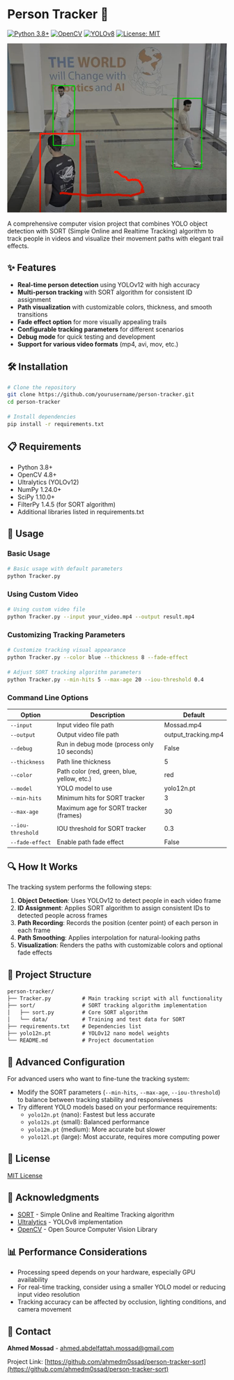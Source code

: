# Person Tracker 👥

[![Python 3.8+](https://img.shields.io/badge/Python-3.8%2B-blue.svg)](https://www.python.org/downloads/)
[![OpenCV](https://img.shields.io/badge/OpenCV-4.8%2B-green.svg)](https://opencv.org/)
[![YOLOv8](https://img.shields.io/badge/YOLO-v8-yellow.svg)](https://github.com/ultralytics/ultralytics)
[![License: MIT](https://img.shields.io/badge/License-MIT-blue.svg)](LICENSE)

![alt text](image.png)

A comprehensive computer vision project that combines YOLO object detection with SORT (Simple Online and Realtime Tracking) algorithm to track people in videos and visualize their movement paths with elegant trail effects.

## ✨ Features

- **Real-time person detection** using YOLOv12 with high accuracy
- **Multi-person tracking** with SORT algorithm for consistent ID assignment
- **Path visualization** with customizable colors, thickness, and smooth transitions
- **Fade effect option** for more visually appealing trails
- **Configurable tracking parameters** for different scenarios
- **Debug mode** for quick testing and development
- **Support for various video formats** (mp4, avi, mov, etc.)

## 🛠️ Installation

```bash
# Clone the repository
git clone https://github.com/yourusername/person-tracker.git
cd person-tracker

# Install dependencies
pip install -r requirements.txt
```

## 📋 Requirements

- Python 3.8+
- OpenCV 4.8+
- Ultralytics (YOLOv12)
- NumPy 1.24.0+
- SciPy 1.10.0+
- FilterPy 1.4.5 (for SORT algorithm)
- Additional libraries listed in requirements.txt

## 🚀 Usage

### Basic Usage

```bash
# Basic usage with default parameters
python Tracker.py
```

### Using Custom Video

```bash
# Using custom video file
python Tracker.py --input your_video.mp4 --output result.mp4
```

### Customizing Tracking Parameters

```bash
# Customize tracking visual appearance
python Tracker.py --color blue --thickness 8 --fade-effect

# Adjust SORT tracking algorithm parameters
python Tracker.py --min-hits 5 --max-age 20 --iou-threshold 0.4
```

### Command Line Options

| Option | Description | Default |
|--------|-------------|---------|
| `--input` | Input video file path | Mossad.mp4 |
| `--output` | Output video file path | output_tracking.mp4 |
| `--debug` | Run in debug mode (process only 10 seconds) | False |
| `--thickness` | Path line thickness | 5 |
| `--color` | Path color (red, green, blue, yellow, etc.) | red |
| `--model` | YOLO model to use | yolo12n.pt |
| `--min-hits` | Minimum hits for SORT tracker | 3 |
| `--max-age` | Maximum age for SORT tracker (frames) | 30 |
| `--iou-threshold` | IOU threshold for SORT tracker | 0.3 |
| `--fade-effect` | Enable path fade effect | False |

## 🔍 How It Works

The tracking system performs the following steps:

1. **Object Detection**: Uses YOLOv12 to detect people in each video frame
2. **ID Assignment**: Applies SORT algorithm to assign consistent IDs to detected people across frames
3. **Path Recording**: Records the position (center point) of each person in each frame
4. **Path Smoothing**: Applies interpolation for natural-looking paths
5. **Visualization**: Renders the paths with customizable colors and optional fade effects

## 📁 Project Structure

```
person-tracker/
├── Tracker.py          # Main tracking script with all functionality
├── sort/               # SORT tracking algorithm implementation
│   ├── sort.py         # Core SORT algorithm
│   └── data/           # Training and test data for SORT
├── requirements.txt    # Dependencies list
├── yolo12n.pt          # YOLOv12 nano model weights
└── README.md           # Project documentation
```

## 🔧 Advanced Configuration

For advanced users who want to fine-tune the tracking system:

- Modify the SORT parameters (`--min-hits`, `--max-age`, `--iou-threshold`) to balance between tracking stability and responsiveness
- Try different YOLO models based on your performance requirements:
  - `yolo12n.pt` (nano): Fastest but less accurate
  - `yolo12s.pt` (small): Balanced performance
  - `yolo12m.pt` (medium): More accurate but slower
  - `yolo12l.pt` (large): Most accurate, requires more computing power

## 📝 License

[MIT License](LICENSE)

## 🙏 Acknowledgments

- [SORT](https://github.com/abewley/sort) - Simple Online and Realtime Tracking algorithm
- [Ultralytics](https://github.com/ultralytics/ultralytics) - YOLOv8 implementation
- [OpenCV](https://opencv.org/) - Open Source Computer Vision Library

## 📊 Performance Considerations

- Processing speed depends on your hardware, especially GPU availability
- For real-time tracking, consider using a smaller YOLO model or reducing input video resolution
- Tracking accuracy can be affected by occlusion, lighting conditions, and camera movement
## 📧 Contact

**Ahmed Mossad** - [ahmed.abdelfattah.mossad@gmail.com](mailto:ahmed.abdelfattah.mossad@gmail.com)

Project Link: [https://github.com/ahmedm0ssad/person-tracker-sort](https://github.com/ahmedm0ssad/person-tracker-sort)
